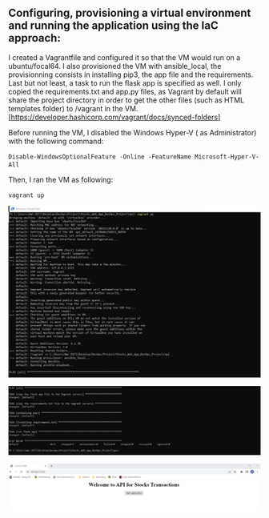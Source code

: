 ## Configuring, provisioning a virtual environment and running the application using the IaC approach:

I created a Vagrantfile and configured it so that the VM would run on a ubuntu/focal64.
I also provisioned the VM with ansible_local, the provisionning consists in installing pip3, the app file and the requirements.
Last but not least, a task to run the flask app is specified as well.
I only copied the requirements.txt and app.py files, as Vagrant by default will share the project directory in order to get the other files (such as HTML templates folder) to /vagrant in the VM.
[https://developer.hashicorp.com/vagrant/docs/synced-folders] 

Before running the VM, I disabled the Windows Hyper-V ( as Administrator) with the following command:

```
Disable-WindowsOptionalFeature -Online -FeatureName Microsoft-Hyper-V-All
```

Then, I ran the VM as following:

```
vagrant up
```

![Web Page43](../images/IaC/vagrantup.png)

![Web Page44](../images/IaC/vagrantup2.png)

![Web Page45](../images/IaC/frontpage.png)